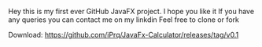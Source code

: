 Hey this is my first ever GitHub JavaFX project. I hope you like it
If you have any queries you can contact me on my linkdin 
Feel free to clone or fork

Download: https://github.com/iPrq/JavaFx-Calculator/releases/tag/v0.1
